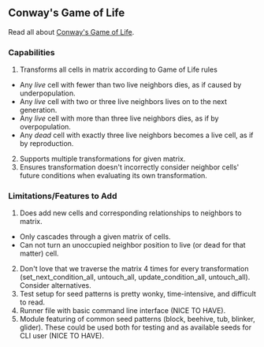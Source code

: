 ## Conway's Game of Life

Read all about [Conway's Game of Life](https://en.wikipedia.org/wiki/Conway's_Game_of_Life).

### Capabilities

1.   Transforms all cells in matrix according to Game of Life rules
  *   Any _live_ cell with fewer than two live neighbors dies, as if caused by underpopulation.
  *   Any _live_ cell with two or three live neighbors lives on to the next generation.
  *   Any _live_ cell with more than three live neighbors dies, as if by overpopulation.
  *   Any _dead_ cell with exactly three live neighbors becomes a live cell, as if by reproduction.
2.  Supports multiple transformations for given matrix.
3.  Ensures transformation doesn't incorrectly consider neighbor cells' future conditions when evaluating its own transformation.

### Limitations/Features to Add

1.  Does add new cells and corresponding relationships to neighbors to matrix.
  *   Only cascades through a given matrix of cells.
  *   Can not turn an unoccupied neighbor position to live (or dead for that matter) cell.
2.   Don't love that we traverse the matrix 4 times for every transformation (set_next_condition_all, untouch_all, update_condition_all, untouch_all). Consider alternatives.
3.   Test setup for seed patterns is pretty wonky, time-intensive, and difficult to read.
4.   Runner file with basic command line interface (NICE TO HAVE).
5.   Module featuring of common seed patterns (block, beehive, tub, blinker, glider). These could be used both for testing and as available seeds for CLI user (NICE TO HAVE).
